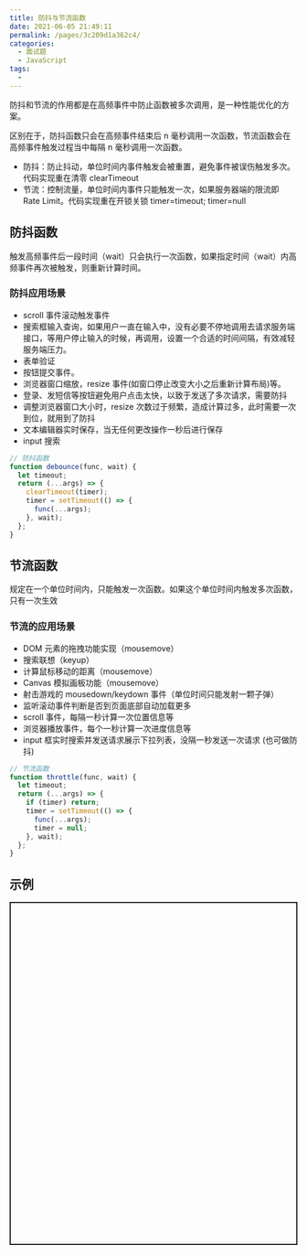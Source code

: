 ```yaml
---
title: 防抖与节流函数
date: 2021-06-05 21:49:11
permalink: /pages/3c209d1a362c4/
categories:
  - 面试题
  - JavaScript
tags:
  -
---
```


防抖和节流的作用都是在高频事件中防止函数被多次调用，是一种性能优化的方案。

区别在于，防抖函数只会在高频事件结束后 n 毫秒调用一次函数，节流函数会在高频事件触发过程当中每隔 n 毫秒调用一次函数。

- 防抖：防止抖动，单位时间内事件触发会被重置，避免事件被误伤触发多次。代码实现重在清零 clearTimeout
- 节流：控制流量，单位时间内事件只能触发一次，如果服务器端的限流即 Rate Limit。代码实现重在开锁关锁 timer=timeout; timer=null

<!-- more -->

## 防抖函数

触发高频事件后一段时间（wait）只会执行一次函数，如果指定时间（wait）内高频事件再次被触发，则重新计算时间。

### 防抖应用场景

- scroll 事件滚动触发事件
- 搜索框输入查询，如果用户一直在输入中，没有必要不停地调用去请求服务端接口，等用户停止输入的时候，再调用，设置一个合适的时间间隔，有效减轻服务端压力。
- 表单验证
- 按钮提交事件。
- 浏览器窗口缩放，resize 事件(如窗口停止改变大小之后重新计算布局)等。
- 登录、发短信等按钮避免用户点击太快，以致于发送了多次请求，需要防抖
- 调整浏览器窗口大小时，resize 次数过于频繁，造成计算过多，此时需要一次到位，就用到了防抖
- 文本编辑器实时保存，当无任何更改操作一秒后进行保存
- input 搜索

```js
// 防抖函数
function debounce(func, wait) {
  let timeout;
  return (...args) => {
    clearTimeout(timer);
    timer = setTimeout(() => {
      func(...args);
    }, wait);
  };
}
```

## 节流函数

规定在一个单位时间内，只能触发一次函数。如果这个单位时间内触发多次函数，只有一次生效

### 节流的应用场景

- DOM 元素的拖拽功能实现（mousemove）
- 搜索联想（keyup）
- 计算鼠标移动的距离（mousemove）
- Canvas 模拟画板功能（mousemove）
- 射击游戏的 mousedown/keydown 事件（单位时间只能发射一颗子弹）
- 监听滚动事件判断是否到页面底部自动加载更多
- scroll 事件，每隔一秒计算一次位置信息等
- 浏览器播放事件，每个一秒计算一次进度信息等
- input 框实时搜索并发送请求展示下拉列表，没隔一秒发送一次请求 (也可做防抖)

```js
// 节流函数
function throttle(func, wait) {
  let timeout;
  return (...args) => {
    if (timer) return;
    timer = setTimeout(() => {
      func(...args);
      timer = null;
    }, wait);
  };
}
```

## 示例

<p class="codepen" data-height="600" data-theme-id="light" data-default-tab="result" data-user="wu529778790" data-slug-hash="QWbgLMP" style="height: 600px; box-sizing: border-box; display: flex; align-items: center; justify-content: center; border: 2px solid; margin: 1em 0; padding: 1em;" data-pen-title="防抖与节流函数">
</p>
<script async src="https://static.codepen.io/assets/embed/ei.js"></script>
